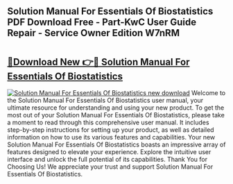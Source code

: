 ## Solution Manual For Essentials Of Biostatistics PDF Download Free - Part-KwC User Guide Repair - Service Owner Edition W7nRM

# <h2><a href="http://bc78377.oget.top/?id=Solution+Manual+For+Essentials+Of+Biostatistics">🔗Download New 👉🔴 Solution Manual For Essentials Of Biostatistics</a></h2>

[![Solution Manual For Essentials Of Biostatistics new download](https://i.imgur.com/5g1atiW.png)](http://bc78377.oget.top/?id=Solution+Manual+For+Essentials+Of+Biostatistics)
Welcome to the Solution Manual For Essentials Of Biostatistics user manual, your ultimate resource for understanding and using your new product. To get the most out of your Solution Manual For Essentials Of Biostatistics, please take a moment to read through this comprehensive user manual. It includes step-by-step instructions for setting up your product, as well as detailed information on how to use its various features and capabilities. Your new Solution Manual For Essentials Of Biostatistics boasts an impressive array of features designed to elevate your experience. Explore the intuitive user interface and unlock the full potential of its capabilities. Thank You for Choosing Us! We appreciate your trust and support Solution Manual For Essentials Of Biostatistics.
